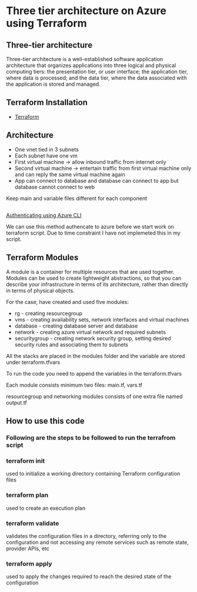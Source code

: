 # Three tier architecture on Azure using Terraform


## Three-tier architecture
Three-tier architecture is a well-established software application architecture that organizes applications into three logical and physical computing tiers: the presentation tier, or user interface; the application tier, where data is processed; and the data tier, where the data associated with the application is stored and managed.

## Terraform Installation

* [Terraform](https://www.terraform.io/downloads)



## Architecture

* One vnet tied in 3 subnets
* Each subnet have one vm
* First virtual machine -> allow inbound traffic from internet only
* Second virtual machine -> entertain traffic from first virtual machine only and can reply the same virtual machine again
* App can connect to database and database can connect to app but database cannot connect to web

Keep main and variable files different for each component

## 
[Authenticating using Azure CLI](https://registry.terraform.io/providers/hashicorp/azurerm/latest/docs/guides/azure_cli)

We can use this method authencate to azure before we start work on terraform script. Due to time constraint I have not implemeted this in my script.

## Terraform Modules

A module is a container for multiple resources that are used together. Modules can be used to create lightweight abstractions, so that you can describe your infrastructure in terms of its architecture, rather than directly in terms of physical objects.

For the case, have created and used five modules:

* rg - creating resourcegroup
* vms - creating availability sets, network interfaces and virtual machines
* database - creating database server and database
* network - creating azure virtual network and required subnets
* securitygroup - creating network security group, setting desired security rules and associating them to subnets

All the stacks are placed in the modules folder and the variable are stored under terraform.tfvars

To run the code you need to append the variables in the terraform.tfvars

Each module consists minimum two files: main.tf, vars.tf

resourcegroup and networking modules consists of one extra file named output.tf

## How to use this code

### Following are the steps to be followed to run the terrafrom script

### terraform init

used to initialize a working directory containing Terraform configuration files

### terraform plan

used to create an execution plan

### terraform validate

validates the configuration files in a directory, referring only to the configuration and not accessing any remote services such as remote state, provider APIs, etc

### terraform apply

used to apply the changes required to reach the desired state of the configuration

